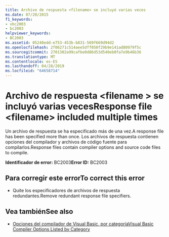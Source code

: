```yaml
---
title: Archivo de respuesta <filename> se incluyó varias veces
ms.date: 07/20/2015
f1_keywords:
- vbc2003
- bc2003
helpviewer_keywords:
- BC2003
ms.assetid: 05240edd-e753-453b-b831-569f669d94d2
ms.openlocfilehash: 2f06271c514aee5dff050f29b9e141ad80979f5c
ms.sourcegitcommit: 2701302a99cafbe0d86d53d540eb0fa7e9b46b36
ms.translationtype: MT
ms.contentlocale: es-ES
ms.lasthandoff: 04/28/2019
ms.locfileid: "64658714"
---
```

# <a name="response-file-filename-included-multiple-times"></a><span data-ttu-id="21565-102">Archivo de respuesta \<filename > se incluyó varias veces</span><span class="sxs-lookup"><span data-stu-id="21565-102">Response file \<filename> included multiple times</span></span>
<span data-ttu-id="21565-103">Un archivo de respuesta se ha especificado más de una vez.</span><span class="sxs-lookup"><span data-stu-id="21565-103">A response file has been specified more than once.</span></span> <span data-ttu-id="21565-104">Los archivos de respuesta contienen opciones del compilador y archivos de código fuente para compilarlos.</span><span class="sxs-lookup"><span data-stu-id="21565-104">Response files contain compiler options and source code files to compile.</span></span>  
  
 <span data-ttu-id="21565-105">**Identificador de error:** BC2003</span><span class="sxs-lookup"><span data-stu-id="21565-105">**Error ID:** BC2003</span></span>  
  
## <a name="to-correct-this-error"></a><span data-ttu-id="21565-106">Para corregir este error</span><span class="sxs-lookup"><span data-stu-id="21565-106">To correct this error</span></span>  
  
- <span data-ttu-id="21565-107">Quite los especificadores de archivos de respuesta redundantes.</span><span class="sxs-lookup"><span data-stu-id="21565-107">Remove redundant response file specifiers.</span></span>  
  
## <a name="see-also"></a><span data-ttu-id="21565-108">Vea también</span><span class="sxs-lookup"><span data-stu-id="21565-108">See also</span></span>

- [<span data-ttu-id="21565-109">Opciones del compilador de Visual Basic, por categoría</span><span class="sxs-lookup"><span data-stu-id="21565-109">Visual Basic Compiler Options Listed by Category</span></span>](../../visual-basic/reference/command-line-compiler/compiler-options-listed-by-category.md)
